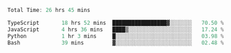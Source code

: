 <!--START_SECTION:waka-->

```typescript
Total Time: 26 hrs 45 mins

TypeScript       18 hrs 52 mins  █████████████████▓░░░░░░░   70.50 %
JavaScript       4 hrs 36 mins   ████▒░░░░░░░░░░░░░░░░░░░░   17.24 %
Python           1 hr 3 mins     █░░░░░░░░░░░░░░░░░░░░░░░░   03.98 %
Bash             39 mins         ▓░░░░░░░░░░░░░░░░░░░░░░░░   02.48 %
```

<!--END_SECTION:waka-->
